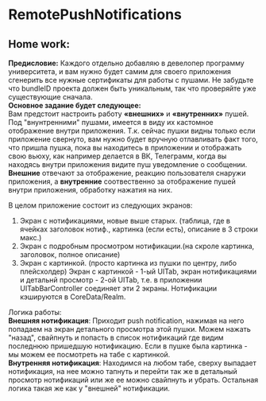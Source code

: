 # RemotePushNotifications

## Home work: 
**Предисловие:** 
Каждого отдельно добавляю в девелопер программу университета, и вам нужно будет самим для своего приложения сгенерить все нужные сертификаты для работы с пушами. Не забудьте что bundleID проекта должен быть уникальным, так что проверяйте уже существующие сначала.  
**Основное задание будет следующее:**  
Вам предстоит настроить работу **«внешних»** и **«внутренних»** пушей. Под "внунтренними" пушами, имеется в виду их кастомное отображение внутри приложения. Т.к. сейчас пушки видны только если приложение свернуто, вам нужно будет вручную отлавливать факт того, что пришла пушка, пока вы находитесь в приложении и отображать свою вьюху, как например делается в ВК, Телеграмм, когда вы находясь внутри приложения видите пуш уведомление о сообщении.  
**Внешние** отвечают за отображение, реакцию пользователя снаружи приложения, а **внутренние** соотвественно за отображение пушей внутри приложения, обработку нажатия на них.     

В целом приложение состоит из следующих экранов:  
1. Экран с нотификациями, новые выше старых. (таблица, где в ячейках заголовок нотиф., картинка (если есть), описание в 3 строки макс.)  
2. Экран с подробным просмотром нотификации.(на скроле картинка, заголовок, полное описание)
3. Экран с картинкой. (просто картинка из пушки по центру, либо плейсхолдер) 
Экран с картинкой - 1-ый UITab, экран нотификациями и детальнй просмотр - 2-ой UITab, т.е. в приложении UITabBarController соединяет эти 2 экраны.
Нотификации кэшируются в CoreData/Realm.  

Логика работы:  
**Внешняя нотификация**: Приходит push notification, нажимая на него попадаем на экран детального просмотра этой пушки. Можем нажать "назад", свайпнуть и попасть в список нотификаций где видим последнюю пришедшую нотификацию. Если в пушке была картинка - мы можем ее посмотреть на табе с картинкой.   
**Внутренняя нотификация**: Находимся на любом табе, сверху выпадает нотификация, на нее можно тапнуть и перейти так же в детальный просмотр нотификаций или же ее можно свайпнуть и убрать. Остальная логика такая же как у "внешней" нотификации.

